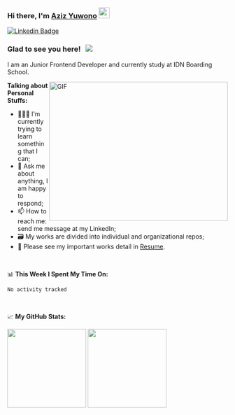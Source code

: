 ### Hi there, I'm <a href="#" target="_blank">Aziz Yuwono</a> <img src="https://media.giphy.com/media/hvRJCLFzcasrR4ia7z/giphy.gif" width="25px">

[![Linkedin Badge](https://img.shields.io/badge/-LinkedIn-0e76a8?style=flat-square&logo=Linkedin&logoColor=white)](https://www.linkedin.com/in/aziz-yuwono-6a354b21a/) 

### Glad to see you here! &nbsp; ![](https://visitor-badge.glitch.me/badge?page_id=azizyuwono.azizyuwono)

I am an Junior Frontend Developer and currently study at IDN Boarding School.

<img align="right" alt="GIF" src="https://github.com/azizyuwono/azizyuwono/blob/main/coding.gif?raw=true" width="408" height="318" />
  

**Talking about Personal Stuffs:**

- 👨🏻‍💻 I’m currently trying to learn something that I can;
- 💬 Ask me about anything, I am happy to respond;
- 📫 How to reach me: send me message at my LinkedIn;
- 🗃️ My works are divided into individual and organizational repos;
- 📝 Please see my important works detail in [Resume](https://drive.google.com/file/d/1D8zwSPDn8RCOqO025QWGQMMoI_LNrsQx/view?usp=sharing).

</br>

📊 **This Week I Spent My Time On:**
<!--START_SECTION:waka-->

```text
No activity tracked
```

<!--END_SECTION:waka-->

</br>

📈 **My GitHub Stats:**

<p>
  <img height="180em" src="https://github-readme-stats.vercel.app/api?username=azizyuwono&show_icons=true&hide_border=true&&count_private=true&include_all_commits=true" />
  <img height="180em" src="https://github-readme-stats.vercel.app/api/top-langs/?username=azizyuwono&&hide_border=true&layout=compact&langs_count=8"/>
</p>
